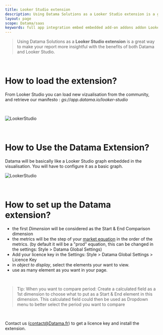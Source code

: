 ```yaml
---
title: Looker Studio extension
description: Using Datama Solutions as a Looker Studio extension is a great way to make your report more insightful with the benefits of both Datama and Looker Studio.
layout: page
scope: Datama/saas
keywords: full app integration embed embedded add-on addons addon LookerStudio Looker
---
```



> Using Datama Solutions as a **Looker Studio extension** is a great way to make your report more insightful with the benefits of both Datama and Looker Studio.

<br>

# <b>How to load the extension?</b>


From Looker Studio you can load new vizualisation from the community, and retrieve our manifesto : <i>gs://app.datama.io/looker-studio</i>

<br>

![LookerStudio]({{site.url}}/{{site.baseurl}}/core_app/new/integration/images/LookerStudio_loadingExtension.gif)

<br>

# <b>How to Use the Datama Extension?</b>

Datama will be basically like a Looker Studio graph embedded in the visualisation. You will have to configure it as a basic graph. 

![LookerStudio]({{site.url}}/{{site.baseurl}}/core_app/new/integration/images/lookerstudio_extension.gif)

<br>

# <b>How to set up the Datama extension?</b>

- the first <i>Dimension</i> will be considered as the Start & End Comparison dimension
- the metrics will be the step of your [market equation]({{site.url}}/{{site.baseurl}}/core_app/new/interface/subheader/metrics_relation.html) in the order of the metrics. (by default it will be a "prod" equation, this can be changed in the settings: Style > Datama Global Settings)
- Add your licence key in the Settings: Style > Datama Global Settings > Licence Key
- in <i>object to display</i>, select the elements your want to view. 
- use as many element as you want in your page. 

<br>

> Tip: When you want to compare period: Create a calculated field as a 1st dimension to choose what to put as a Start & End element in this dimension. This calculated field could then be used as Dropdown menu to better select the period you want to compare

<br>

Contact us (contact@Datama.fr) to get a licence key and install the extension.

